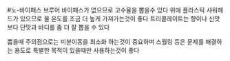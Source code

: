 #노-바이패스 브루어
바이패스가 없으므로 고수율을 뽑을수 있다
위에 플라스틱 샤워헤드가 있으므로 물 온도를 조금 더 높게 가져가는것이 좋다
트리콜레이트는 향이나 신맛보다 단맛과 바디를 좀 더 잘 뽑을 수 있다

뽑을때 주의점으로는 미분이동을 최소화 하는것이 중요하며 스월링 등은 문제를 해결하는 용도로 특별한 목적이 있을때만 사용하는것이 좋다